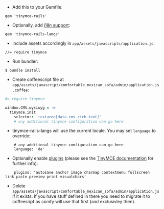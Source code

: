 * Add this to your Gemfile:
```
gem 'tinymce-rails'
```
* Optionally, add [i18n support](https://github.com/spohlenz/tinymce-rails-langs/):
```
gem 'tinymce-rails-langs'
```
* Include assets accordingly in `app/assets/javascripts/application.js`:
```
//= require tinymce
```
* Run bundler:
```
$ bundle install
```
* Create coffeescript file at `app/assets/javascript/comfortable_mexican_sofa/admin/application.js.coffee`:
```coffee
#= require tinymce

window.CMS.wysiwyg = ->
  tinymce.init
    selector: 'textarea[data-cms-rich-text]'
    # any additional tinymce configuration can go here
```

* tinymce-rails-langs will use the current locale. You may set `language` to override:

```
    # any additional tinymce configuration can go here
    language: 'de'
```

* Optionally enable [plugins](http://www.tinymce.com/wiki.php/TinyMCE3x:Plugins) (please see the [TinyMCE documentation](https://github.com/spohlenz/tinymce-rails/blob/master/README.md) for further info):

```
    plugins: 'autosave anchor image charmap contextmenu fullscreen link paste preview print visualchars'
```

* Delete `app/assets/javascript/comfortable_mexican_sofa/admin/application.js` if it exists. If you have stuff defined in there you need to migrate it to coffeesript as comfy will use that first (and exclusivley then).
